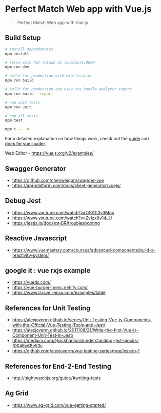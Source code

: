 # Perfect Match Web app with Vue.js

> Perfect Match Web app with Vue.js

## Build Setup

``` bash
# install dependencies
npm install

# serve with hot reload at localhost:8080
npm run dev

# build for production with minification
npm run build

# build for production and view the bundle analyzer report
npm run build --report

# run unit tests
npm run unit

# run all tests
npm test

npm t -- -u
```

For a detailed explanation on how things work, check out the [guide](http://vuejs-templates.github.io/webpack/) and [docs for vue-loader](http://vuejs.github.io/vue-loader).

Web Editor - https://vuejs.org/v2/examples/ 

## Swagger Generator
* https://github.com/chenweiqun/swagger-vue
* https://api-platform.com/docs/client-generator/vuejs/

## Debug Jest
* https://www.youtube.com/watch?v=OSA1t3y3Mns
* https://www.youtube.com/watch?v=ZvIzxXv1dJU
* https://jestjs.io/docs/pt-BR/troubleshooting


## Reactive Javascript 
* https://www.vuemastery.com/courses/advanced-components/build-a-reactivity-system/

## google it : vue rxjs example

* https://vueds.com/
* https://vue-burger-menu.netlify.com/
* https://www.laravel-enso.com/examples/table

## References for Unit Testing
* https://alexjoverm.github.io/series/Unit-Testing-Vue-js-Components-with-the-Official-Vue-Testing-Tools-and-Jest/
* https://alexjoverm.github.io/2017/08/21/Write-the-first-Vue-js-Component-Unit-Test-in-Jest/
* https://medium.com/@rickhanlonii/understanding-jest-mocks-f0046c68e53c
* https://github.com/alexjoverm/vue-testing-series/tree/lesson-1

## References for End-2-End Testing
* http://nightwatchjs.org/guide/#writing-tests

## Ag Grid
* https://www.ag-grid.com/vue-getting-started/

